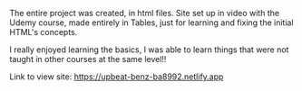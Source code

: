 The entire project was created, in html files. Site set up in video with the Udemy course, made entirely in Tables, just for learning and fixing the initial HTML's concepts.

I really enjoyed learning the basics, I was able to learn things that were not taught in other courses at the same level!!

Link to view site: 
https://upbeat-benz-ba8992.netlify.app

